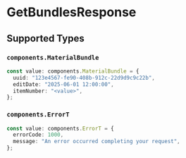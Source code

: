 # GetBundlesResponse


## Supported Types

### `components.MaterialBundle`

```typescript
const value: components.MaterialBundle = {
  uuid: "123e4567-fe90-408b-912c-22d9d9c9c22b",
  editDate: "2025-06-01 12:00:00",
  itemNumber: "<value>",
};
```

### `components.ErrorT`

```typescript
const value: components.ErrorT = {
  errorCode: 1000,
  message: "An error occurred completing your request",
};
```

